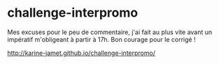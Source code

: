 # challenge-interpromo

Mes excuses pour le peu de commentaire, j'ai fait au plus vite avant un impératif m'obligeant à partir à 17h. Bon courage pour le corrigé !

http://karine-jamet.github.io/challenge-interpromo/
